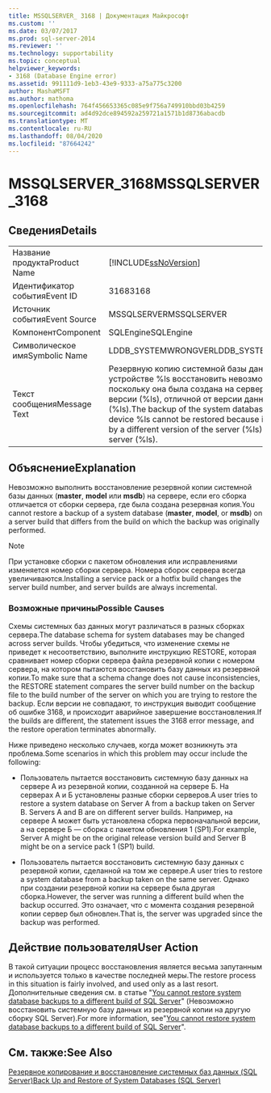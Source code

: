```yaml
---
title: MSSQLSERVER_ 3168 | Документация Майкрософт
ms.custom: ''
ms.date: 03/07/2017
ms.prod: sql-server-2014
ms.reviewer: ''
ms.technology: supportability
ms.topic: conceptual
helpviewer_keywords:
- 3168 (Database Engine error)
ms.assetid: 991111d9-1eb3-43e9-9333-a75a775c3200
author: MashaMSFT
ms.author: mathoma
ms.openlocfilehash: 764f456653365c085e9f756a749910bbd03b4259
ms.sourcegitcommit: ad4d92dce894592a259721a1571b1d8736abacdb
ms.translationtype: MT
ms.contentlocale: ru-RU
ms.lasthandoff: 08/04/2020
ms.locfileid: "87664242"
---
```

# <a name="mssqlserver_3168"></a><span data-ttu-id="77e1b-102">MSSQLSERVER_3168</span><span class="sxs-lookup"><span data-stu-id="77e1b-102">MSSQLSERVER_3168</span></span>
    
## <a name="details"></a><span data-ttu-id="77e1b-103">Сведения</span><span class="sxs-lookup"><span data-stu-id="77e1b-103">Details</span></span>  
  
|||  
|-|-|  
|<span data-ttu-id="77e1b-104">Название продукта</span><span class="sxs-lookup"><span data-stu-id="77e1b-104">Product Name</span></span>|[!INCLUDE[ssNoVersion](../../includes/ssnoversion-md.md)]|  
|<span data-ttu-id="77e1b-105">Идентификатор события</span><span class="sxs-lookup"><span data-stu-id="77e1b-105">Event ID</span></span>|<span data-ttu-id="77e1b-106">3168</span><span class="sxs-lookup"><span data-stu-id="77e1b-106">3168</span></span>|  
|<span data-ttu-id="77e1b-107">Источник события</span><span class="sxs-lookup"><span data-stu-id="77e1b-107">Event Source</span></span>|<span data-ttu-id="77e1b-108">MSSQLSERVER</span><span class="sxs-lookup"><span data-stu-id="77e1b-108">MSSQLSERVER</span></span>|  
|<span data-ttu-id="77e1b-109">Компонент</span><span class="sxs-lookup"><span data-stu-id="77e1b-109">Component</span></span>|<span data-ttu-id="77e1b-110">SQLEngine</span><span class="sxs-lookup"><span data-stu-id="77e1b-110">SQLEngine</span></span>|  
|<span data-ttu-id="77e1b-111">Символическое имя</span><span class="sxs-lookup"><span data-stu-id="77e1b-111">Symbolic Name</span></span>|<span data-ttu-id="77e1b-112">LDDB_SYSTEMWRONGVER</span><span class="sxs-lookup"><span data-stu-id="77e1b-112">LDDB_SYSTEMWRONGVER</span></span>|  
|<span data-ttu-id="77e1b-113">Текст сообщения</span><span class="sxs-lookup"><span data-stu-id="77e1b-113">Message Text</span></span>|<span data-ttu-id="77e1b-114">Резервную копию системной базы данных на устройстве %ls восстановить невозможно, поскольку она была создана на сервере другой версии (%ls), отличной от версии данного сервера (%ls).</span><span class="sxs-lookup"><span data-stu-id="77e1b-114">The backup of the system database on the device %ls cannot be restored because it was created by a different version of the server (%ls) than this server (%ls).</span></span>|  
  
## <a name="explanation"></a><span data-ttu-id="77e1b-115">Объяснение</span><span class="sxs-lookup"><span data-stu-id="77e1b-115">Explanation</span></span>  
 <span data-ttu-id="77e1b-116">Невозможно выполнить восстановление резервной копии системной базы данных (**master**, **model** или **msdb**) на сервере, если его сборка отличается от сборки сервера, где была создана резервная копия.</span><span class="sxs-lookup"><span data-stu-id="77e1b-116">You cannot restore a backup of a system database (**master**, **model**, or **msdb**) on a server build that differs from the build on which the backup was originally performed.</span></span>  
  
> [!NOTE]  
>  <span data-ttu-id="77e1b-117">При установке сборки с пакетом обновления или исправлениями изменяется номер сборки сервера. Номера сборок сервера всегда увеличиваются.</span><span class="sxs-lookup"><span data-stu-id="77e1b-117">Installing a service pack or a hotfix build changes the server build number, and server builds are always incremental.</span></span>  
  
### <a name="possible-causes"></a><span data-ttu-id="77e1b-118">Возможные причины</span><span class="sxs-lookup"><span data-stu-id="77e1b-118">Possible Causes</span></span>  
 <span data-ttu-id="77e1b-119">Схемы системных баз данных могут различаться в разных сборках сервера.</span><span class="sxs-lookup"><span data-stu-id="77e1b-119">The database schema for system databases may be changed across server builds.</span></span> <span data-ttu-id="77e1b-120">Чтобы убедиться, что изменение схемы не приведет к несоответствию, выполните инструкцию RESTORE, которая сравнивает номер сборки сервера файла резервной копии с номером сервера, на котором пытаются восстановить базу данных из резервной копии.</span><span class="sxs-lookup"><span data-stu-id="77e1b-120">To make sure that a schema change does not cause inconsistencies, the RESTORE statement compares the server build number on the backup file to the build number of the server on which you are trying to restore the backup.</span></span> <span data-ttu-id="77e1b-121">Если версии не совпадают, то инструкция выводит сообщение об ошибке 3168, и происходит аварийное завершение восстановления.</span><span class="sxs-lookup"><span data-stu-id="77e1b-121">If the builds are different, the statement issues the 3168 error message, and the restore operation terminates abnormally.</span></span>  
  
 <span data-ttu-id="77e1b-122">Ниже приведено несколько случаев, когда может возникнуть эта проблема.</span><span class="sxs-lookup"><span data-stu-id="77e1b-122">Some scenarios in which this problem may occur include the following:</span></span>  
  
-   <span data-ttu-id="77e1b-123">Пользователь пытается восстановить системную базу данных на сервере А из резервной копии, созданной на сервере Б. На серверах А и Б установлены разные сборки серверов.</span><span class="sxs-lookup"><span data-stu-id="77e1b-123">A user tries to restore a system database on Server A from a backup taken on Server B. Servers A and B are on different server builds.</span></span> <span data-ttu-id="77e1b-124">Например, на сервере А может быть установлена сборка первоначальной версии, а на сервере Б — сборка с пакетом обновления 1 (SP1).</span><span class="sxs-lookup"><span data-stu-id="77e1b-124">For example, Server A might be on the original release version build and Server B might be on a service pack 1 (SP1) build.</span></span>  
  
-   <span data-ttu-id="77e1b-125">Пользователь пытается восстановить системную базу данных с резервной копии, сделанной на том же сервере.</span><span class="sxs-lookup"><span data-stu-id="77e1b-125">A user tries to restore a system database from a backup taken on the same server.</span></span> <span data-ttu-id="77e1b-126">Однако при создании резервной копии на сервере была другая сборка.</span><span class="sxs-lookup"><span data-stu-id="77e1b-126">However, the server was running a different build when the backup occurred.</span></span> <span data-ttu-id="77e1b-127">Это означает, что с момента создания резервной копии сервер был обновлен.</span><span class="sxs-lookup"><span data-stu-id="77e1b-127">That is, the server was upgraded since the backup was performed.</span></span>  
  
## <a name="user-action"></a><span data-ttu-id="77e1b-128">Действие пользователя</span><span class="sxs-lookup"><span data-stu-id="77e1b-128">User Action</span></span>  
 <span data-ttu-id="77e1b-129">В такой ситуации процесс восстановления является весьма запутанным и используется только в качестве последней меры.</span><span class="sxs-lookup"><span data-stu-id="77e1b-129">The restore process in this situation is fairly involved, and used only as a last resort.</span></span> <span data-ttu-id="77e1b-130">Дополнительные сведения см. в статье "[You cannot restore system database backups to a different build of SQL Server](https://support.microsoft.com/kb/264474)" (Невозможно восстановить системную базу данных из резервной копии на другую сборку SQL Server).</span><span class="sxs-lookup"><span data-stu-id="77e1b-130">For more information, see"[You cannot restore system database backups to a different build of SQL Server](https://support.microsoft.com/kb/264474)".</span></span>  
  
## <a name="see-also"></a><span data-ttu-id="77e1b-131">См. также:</span><span class="sxs-lookup"><span data-stu-id="77e1b-131">See Also</span></span>  
 [<span data-ttu-id="77e1b-132">Резервное копирование и восстановление системных баз данных (SQL Server)</span><span class="sxs-lookup"><span data-stu-id="77e1b-132">Back Up and Restore of System Databases &#40;SQL Server&#41;</span></span>](../backup-restore/back-up-and-restore-of-system-databases-sql-server.md)  
  
  
